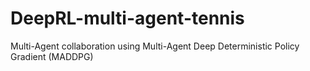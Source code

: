 # DeepRL-multi-agent-tennis
Multi-Agent collaboration using Multi-Agent Deep Deterministic Policy Gradient (MADDPG)
